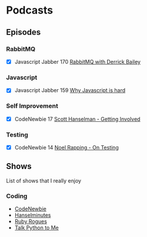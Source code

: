 # Podcasts

## Episodes

### RabbitMQ
- [X] Javascript Jabber 170 [RabbitMQ with Derrick Bailey](http://devchat.tv/js-jabber/170-jsj-rabbitmq-with-dereck-bailey)

### Javascript

- [X] Javascript Jabber 159 [Why Javascript is hard](http://devchat.tv/js-jabber/159-jsj-why-javascript-is-hard)

### Self Improvement

- [X] CodeNewbie 17 [Scott Hanselman - Getting Involved](http://www.codenewbie.org/podcast/getting-involved)

### Testing

- [X] CodeNewbie 14 [Noel Rapping - On Testing](http://www.codenewbie.org/podcast/on-testing)

## Shows

List of shows that I really enjoy

### Coding

* [CodeNewbie](http://feeds.podtrac.com/q8s8ba9YtM6r)
* [Hanselminutes](http://feeds.podtrac.com/P-4IIgRqsKI_)
* [Ruby Rogues](http://feeds.feedwrench.com/RubyRogues.rss)
* [Talk Python to Me](http://talkpython.fm/episodes/rss)